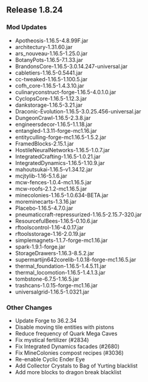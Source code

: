 ## Release 1.8.24

### Mod Updates
- Apotheosis-1.16.5-4.8.99F.jar
- architectury-1.31.60.jar
- ars_nouveau-1.16.5-1.25.0.jar
- BotanyPots-1.16.5-7.1.33.jar
- BrandonsCore-1.16.5-3.0.14.247-universal.jar
- cabletiers-1.16.5-0.5441.jar
- cc-tweaked-1.16.5-1.100.5.jar
- cofh_core-1.16.5-1.4.3.10.jar
- culinaryconstruct-forge-1.16.5-4.0.1.0.jar
- CyclopsCore-1.16.5-1.12.3.jar
- dankstorage-1.16.5-3.21.jar
- Draconic-Evolution-1.16.5-3.0.25.456-universal.jar
- DungeonCrawl-1.16.5-2.3.8.jar
- engineersdecor-1.16.5-1.1.18.jar
- entangled-1.3.11-forge-mc1.16.jar
- entityculling-forge-mc1.16.5-1.5.2.jar
- FramedBlocks-2.15.1.jar
- HostileNeuralNetworks-1.16.5-1.0.7.jar
- IntegratedCrafting-1.16.5-1.0.21.jar
- IntegratedDynamics-1.16.5-1.10.9.jar
- mahoutsukai-1.16.5-v1.34.12.jar
- mcjtylib-1.16-5.1.6.jar
- mcw-fences-1.0.4-mc1.16.5.jar
- mcw-roofs-2.1.2-mc1.16.5.jar
- minecolonies-1.16.5-1.0.634-BETA.jar
- moreminecarts-1.3.16.jar
- Placebo-1.16.5-4.7.0.jar
- pneumaticcraft-repressurized-1.16.5-2.15.7-320.jar
- ResourcefulBees-1.16.5-0.10.6.jar
- rftoolscontrol-1.16-4.0.17.jar
- rftoolsstorage-1.16-2.0.19.jar
- simplemagnets-1.1.7-forge-mc1.16.jar
- spark-1.9.1-forge.jar
- StorageDrawers-1.16.3-8.5.2.jar
- supermartijn642corelib-1.0.18-forge-mc1.16.5.jar
- thermal_foundation-1.16.5-1.4.5.11.jar
- thermal_locomotion-1.16.5-1.4.1.3.jar
- tombstone-6.7.5-1.16.5.jar
- trashcans-1.0.15-forge-mc1.16.jar
- universalgrid-1.16.5-1.0321.jar

### Other Changes
- Update Forge to 36.2.34
- Disable moving tile entities with pistons
- Reduce frequency of Quark Mega Caves
- Fix mystical fertilizer (#2834)
- Fix Integrated Dynamics facades (#2680)
- Fix MineColonies compost recipes (#3036)
- Re-enable Cyclic Ender Eye
- Add Collector Crystals to Bag of Yurting blacklist
- Add more blocks to dragon break blacklist
